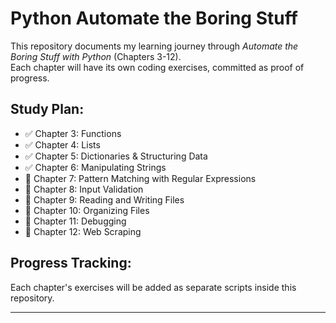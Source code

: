 # Python Automate the Boring Stuff

This repository documents my learning journey through *Automate the Boring Stuff with Python* (Chapters 3-12).  
Each chapter will have its own coding exercises, committed as proof of progress.  

## Study Plan:
- ✅ Chapter 3: Functions
- ✅ Chapter 4: Lists
- ✅ Chapter 5: Dictionaries & Structuring Data
- ✅ Chapter 6: Manipulating Strings
- 🔲 Chapter 7: Pattern Matching with Regular Expressions
- 🔲 Chapter 8: Input Validation
- 🔲 Chapter 9: Reading and Writing Files
- 🔲 Chapter 10: Organizing Files
- 🔲 Chapter 11: Debugging
- 🔲 Chapter 12: Web Scraping

## Progress Tracking:
Each chapter's exercises will be added as separate scripts inside this repository.

---

